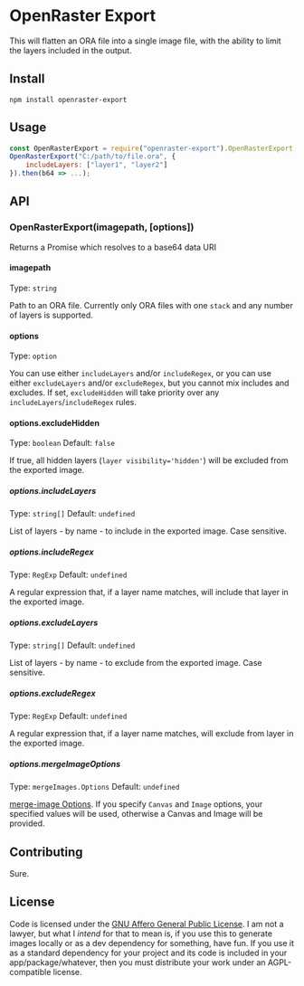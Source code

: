 # OpenRaster Export

This will flatten an ORA file into a single image file, with the ability to limit the layers included in the output.

## Install

```shell
npm install openraster-export
```

## Usage

```js
const OpenRasterExport = require("openraster-export").OpenRasterExport;
OpenRasterExport("C:/path/to/file.ora", {
    includeLayers: ["layer1", "layer2"]
}).then(b64 => ...);
```

## API

### OpenRasterExport(imagepath, [options])

Returns a Promise which resolves to a base64 data URI

#### imagepath

Type: `string`

Path to an ORA file. Currently only ORA files with one `stack` and any number of layers is supported.

#### options

Type: `option`

You can use either `includeLayers` and/or `includeRegex`, or you can use either `excludeLayers` and/or `excludeRegex`, but you cannot mix includes and excludes. If set, `excludeHidden` will take priority over any `includeLayers`/`includeRegex` rules.

#### options.excludeHidden

Type: `boolean`
Default: `false`

If true, all hidden layers (`layer visibility='hidden'`) will be excluded from the exported image.

##### options.includeLayers

Type: `string[]`
Default: `undefined`

List of layers - by name - to include in the exported image. Case sensitive.

##### options.includeRegex

Type: `RegExp`
Default: `undefined`

A regular expression that, if a layer name matches, will include that layer in the exported image.

##### options.excludeLayers

Type: `string[]`
Default: `undefined`

List of layers - by name - to exclude from the exported image. Case sensitive.

##### options.excludeRegex

Type: `RegExp`
Default: `undefined`

A regular expression that, if a layer name matches, will exclude from layer in the exported image.

##### options.mergeImageOptions

Type: `mergeImages.Options`
Default: `undefined`

[merge-image Options](https://github.com/lukechilds/merge-images#api). If you specify `Canvas` and `Image` options, your specified values will be used, otherwise a Canvas and Image will be provided.


## Contributing

Sure.

## License

Code is licensed under the [GNU Affero General Public License](https://www.gnu.org/licenses/agpl-3.0.en.html). I am not a lawyer, but what I *intend* for that to mean is, if you use this to generate images locally or as a dev dependency for something, have fun. If you use it as a standard dependency for your project and its code is included in your app/package/whatever, then you must distribute your work under an AGPL-compatible license.